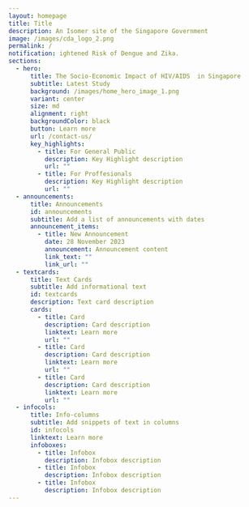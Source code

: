 ```yaml
---
layout: homepage
title: Title
description: An Isomer site of the Singapore Government
image: /images/cda_logo_2.png
permalink: /
notification: ightened Risk of Dengue and Zika.
sections:
  - hero:
      title: The Socio-Economic Impact of HIV/AIDS  in Singapore
      subtitle: Latest Study
      background: /images/home_hero_image_1.png
      variant: center
      size: md
      alignment: right
      backgroundColor: black
      button: Learn more
      url: /contact-us/
      key_highlights:
        - title: For General Public
          description: Key Highlight description
          url: ""
        - title: For Proffesionals
          description: Key Highlight description
          url: ""
  - announcements:
      title: Announcements
      id: announcements
      subtitle: Add a list of announcements with dates
      announcement_items:
        - title: New Announcement
          date: 28 November 2023
          announcement: Announcement content
          link_text: ""
          link_url: ""
  - textcards:
      title: Text Cards
      subtitle: Add informational text
      id: textcards
      description: Text card description
      cards:
        - title: Card
          description: Card description
          linktext: Learn more
          url: ""
        - title: Card
          description: Card description
          linktext: Learn more
          url: ""
        - title: Card
          description: Card description
          linktext: Learn more
          url: ""
  - infocols:
      title: Info-columns
      subtitle: Add snippets of text in columns
      id: infocols
      linktext: Learn more
      infoboxes:
        - title: Infobox
          description: Infobox description
        - title: Infobox
          description: Infobox description
        - title: Infobox
          description: Infobox description
---
```

